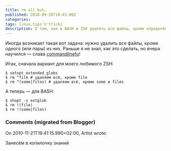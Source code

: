 ```yaml
---
title: rm all but…
published: 2010-09-26T18:41:00Z
categories: 
tags: linux,tips'n'tricks
description: О том, как в BASH и ZSH удалять все файлы, кроме определённых.
---
```


Иногда возникает такая вот задача: нужно удалить все файлы, кроме одного (или пары) из них. Раньше я не знал, как это сделать, но вчера научился — слава <a href="http://www.commandlinefu.com/commands/view/6652/remove-all-but-one-specific-file">commandlinefu</a>!

Итак, сначала вариант для моего любимого ZSH:
```
$ setopt extended_globs
$ rm ^file # удаляем всё, кроме file
$ rm ^(some|files) # удаляем всё, кроме some и files
```

А теперь — для BASH:
```
$ shopt -s extglob
$ rm !(file)
$ rm !(some|files)
```

<h3 id='hakyll-convert-comments-title'>Comments (migrated from Blogger)</h3>
<div class='hakyll-convert-comment'>
<p class='hakyll-convert-comment-date'>On 2010-11-21T19:41:15.990+02:00, Artist wrote:</p>
<p class='hakyll-convert-comment-body'>
Занесём в копилочку знаний
</p>
</div>




